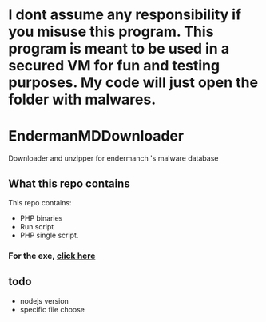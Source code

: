 # I dont assume any responsibility if you misuse this program. This program is meant to be used in a secured VM for fun and testing purposes. My code will just open the folder with malwares. 
# EndermanMDDownloader
Downloader and unzipper for endermanch 's malware database 
## What this repo contains
This repo contains:
- PHP binaries
- Run script
- PHP single script.
### For the exe, [click here](https://github.com/ShiSHcat/EndermanMDDownloader/releases)
## todo
- nodejs version
- specific file choose
